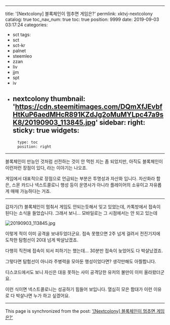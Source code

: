 
---
title: '[Nextcolony] 블록체인이 멈추면 게임은?'
permlink: xktvj-nextcolony
catalog: true
toc_nav_num: true
toc: true
position: 9999
date: 2019-09-03 03:17:24
categories:
- sct
tags:
- sct
- sct-kr
- palnet
- steemleo
- zzan
- liv
- jjm
- spt
- iv
- nextcolony
thumbnail: 'https://cdn.steemitimages.com/DQmXfJEvbfHtKuP6aedMHcR891KZdJg2oMuMYLpc47a9sK8/20190903_113845.jpg'
sidebar:
    right:
        sticky: true
widgets:
    -
        type: toc
        position: right
---


블록체인이 만능인 것처럼 선전하는 것이 안 먹힌 지는 좀 되었지만, 아직도 블록체인이 이런저런 장점이 있다, 라는 이야기는 나오죠. 

게임에서 대표적으로 장점으로 언급되는 부분은 투명성과 자산화 입니다. 자산화라 함은, 스몬 카드나 넥스트콜로니 행성 등이 운영사가 아니라 플레이어의 소유이고 자유롭게 매매 가능하다는 거죠.

---

갑자기(?) 블록체인이 멈춰서 게임도 안되는듯해서 잊고 있었는데, 카톡방에서 접속이 된다는 소식을 들었습니다. 그래서 보니... 모바일로는 그 시점에서는 안 되고 있는데

![20190903_113845.jpg](https://cdn.steemitimages.com/DQmXfJEvbfHtKuP6aedMHcR891KZdJg2oMuMYLpc47a9sK8/20190903_113845.jpg)

이렇게 적이 이미 공격을 보내두었더군요. 접속 못했으면 2주 넘게 걸려서 전진기지에 도착한 탐험선이 20대 넘게 박살났겠죠.

다행히 직전에 접속이 되서 피하기는 했는데... 30분만 접속이 늦었어도 다 박살났겠죠.

그렇다면 탐험선이 아니라 주병력을 모아둔 행성이었다면? 생각만해도 아찔합니다.

디스코드에서도 보니 자신은 대응 못하는 사이 공격당한 유저의 불만이 이미 올라왔더군요. 

이런 식이면 넥스트콜로니는 성공하기 힘들어 보입니다. 열심히 모은 함대가 이런 이유로 다 박살나면 누가 하고 싶겠어요.

- - -

This page is synchronized from the post: ['[Nextcolony] 블록체인이 멈추면 게임은?'](https://steemit.com/@glory7/xktvj-nextcolony)
